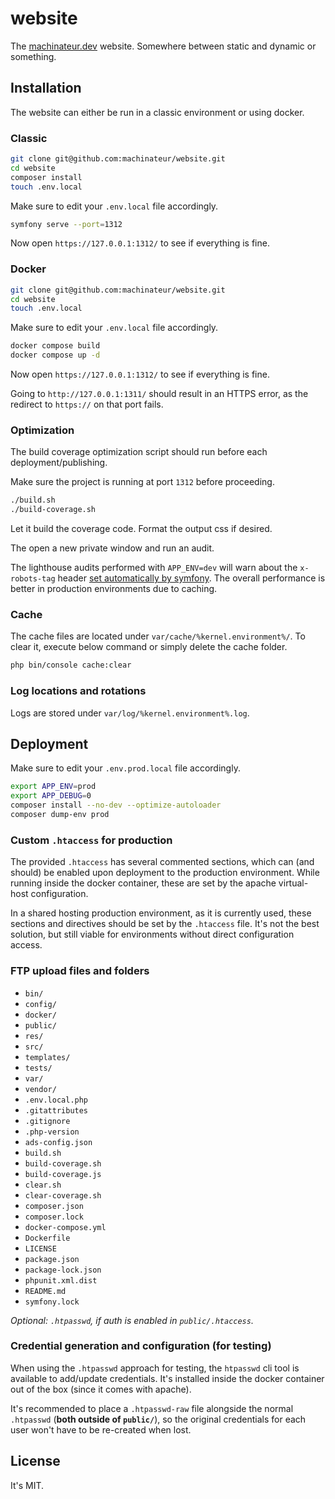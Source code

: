 # website

The [machinateur.dev](https://machinateur.dev/) website. Somewhere between static and dynamic or something.

## Installation

The website can either be run in a classic environment or using docker.

### Classic

```bash
git clone git@github.com:machinateur/website.git
cd website
composer install
touch .env.local
```

Make sure to edit your `.env.local` file accordingly.

```bash
symfony serve --port=1312
```

Now open `https://127.0.0.1:1312/` to see if everything is fine.

### Docker

```bash
git clone git@github.com:machinateur/website.git
cd website
touch .env.local
```

Make sure to edit your `.env.local` file accordingly.

```bash
docker compose build
docker compose up -d
```

Now open `https://127.0.0.1:1312/` to see if everything is fine.

Going to `http://127.0.0.1:1311/` should result in an HTTPS error, as the redirect to `https://` on that port fails.

### Optimization

The build coverage optimization script should run before each deployment/publishing.

Make sure the project is running at port `1312` before proceeding.

```bash
./build.sh
./build-coverage.sh
```

Let it build the coverage code. Format the output css if desired.

The open a new private window and run an audit.

The lighthouse audits performed with `APP_ENV=dev` will warn about the `x-robots-tag` header
[set automatically by symfony](https://symfony.com/doc/current/reference/configuration/framework.html#disallow-search-engine-index).
The overall performance is better in production environments due to caching.

### Cache

The cache files are located under `var/cache/%kernel.environment%/`. To clear it, execute below command or simply delete
the cache folder.

```bash
php bin/console cache:clear
```

### Log locations and rotations

Logs are stored under `var/log/%kernel.environment%.log`.

## Deployment

Make sure to edit your `.env.prod.local` file accordingly.

```bash
export APP_ENV=prod
export APP_DEBUG=0
composer install --no-dev --optimize-autoloader
composer dump-env prod
```

### Custom `.htaccess` for production

The provided `.htaccess` has several commented sections, which can (and should) be enabled upon deployment to the
production environment. While running inside the docker container, these are set by the apache virtual-host
configuration.

In a shared hosting production environment, as it is currently used, these sections and directives should be set by the
`.htaccess` file. It's not the best solution, but still viable for environments without direct configuration access.

### FTP upload files and folders

* `bin/`
* `config/`
* `docker/`
* `public/`
* `res/`
* `src/`
* `templates/`
* `tests/`
* `var/`
* `vendor/`
* `.env.local.php`
* `.gitattributes`
* `.gitignore`
* `.php-version`
* `ads-config.json`
* `build.sh`
* `build-coverage.sh`
* `build-coverage.js`
* `clear.sh`
* `clear-coverage.sh`
* `composer.json`
* `composer.lock`
* `docker-compose.yml`
* `Dockerfile`
* `LICENSE`
* `package.json`
* `package-lock.json`
* `phpunit.xml.dist`
* `README.md`
* `symfony.lock`

*Optional: `.htpasswd`, if auth is enabled in `public/.htaccess`.*

### Credential generation and configuration (for testing)

When using the `.htpasswd` approach for testing, the `htpasswd` cli tool is available to add/update credentials. It's
installed inside the docker container out of the box (since it comes with apache).

It's recommended to place a `.htpasswd-raw` file alongside the normal `.htpasswd` (**both outside of `public/`**), so
the original credentials for each user won't have to be re-created when lost.

## License

It's MIT.
